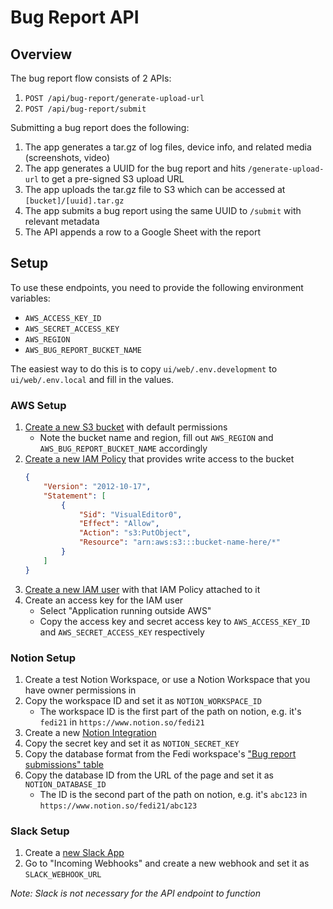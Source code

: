 # Bug Report API

## Overview

The bug report flow consists of 2 APIs:

1. `POST /api/bug-report/generate-upload-url`
2. `POST /api/bug-report/submit`

Submitting a bug report does the following:

1. The app generates a tar.gz of log files, device info, and related media (screenshots, video)
2. The app generates a UUID for the bug report and hits `/generate-upload-url` to get a pre-signed S3 upload URL
3. The app uploads the tar.gz file to S3 which can be accessed at `[bucket]/[uuid].tar.gz`
4. The app submits a bug report using the same UUID to `/submit` with relevant metadata
5. The API appends a row to a Google Sheet with the report

## Setup

To use these endpoints, you need to provide the following environment variables:

-   `AWS_ACCESS_KEY_ID`
-   `AWS_SECRET_ACCESS_KEY`
-   `AWS_REGION`
-   `AWS_BUG_REPORT_BUCKET_NAME`

The easiest way to do this is to copy `ui/web/.env.development` to `ui/web/.env.local` and fill in the values.

### AWS Setup

1. [Create a new S3 bucket](https://s3.console.aws.amazon.com/s3/bucket/create?region=us-east-1) with default permissions
    - Note the bucket name and region, fill out `AWS_REGION` and `AWS_BUG_REPORT_BUCKET_NAME` accordingly
2. [Create a new IAM Policy](https://us-east-1.console.aws.amazon.com/iam/home?region=us-east-1#/policies/create) that provides write access to the bucket
    ```json
    {
        "Version": "2012-10-17",
        "Statement": [
            {
                "Sid": "VisualEditor0",
                "Effect": "Allow",
                "Action": "s3:PutObject",
                "Resource": "arn:aws:s3:::bucket-name-here/*"
            }
        ]
    }
    ```
3. [Create a new IAM user](https://us-east-1.console.aws.amazon.com/iam/home?region=us-east-1#/users/create) with that IAM Policy attached to it
4. Create an access key for the IAM user
    - Select "Application running outside AWS"
    - Copy the access key and secret access key to `AWS_ACCESS_KEY_ID` and `AWS_SECRET_ACCESS_KEY` respectively

### Notion Setup

1. Create a test Notion Workspace, or use a Notion Workspace that you have owner permissions in
2. Copy the workspace ID and set it as `NOTION_WORKSPACE_ID`
    - The workspace ID is the first part of the path on notion, e.g. it's `fedi21` in `https://www.notion.so/fedi21`
3. Create a new [Notion Integration](https://www.notion.so/my-integrations)
4. Copy the secret key and set it as `NOTION_SECRET_KEY`
5. Copy the database format from the Fedi workspace's ["Bug report submissions" table](https://www.notion.so/fedi21/fcee02514ee44f2d86dcda14885569b9)
6. Copy the database ID from the URL of the page and set it as `NOTION_DATABASE_ID`
    - The ID is the second part of the path on notion, e.g. it's `abc123` in `https://www.notion.so/fedi21/abc123`

### Slack Setup

1. Create a [new Slack App](https://api.slack.com/apps?new_app=1)
2. Go to "Incoming Webhooks" and create a new webhook and set it as `SLACK_WEBHOOK_URL`

_Note: Slack is not necessary for the API endpoint to function_
